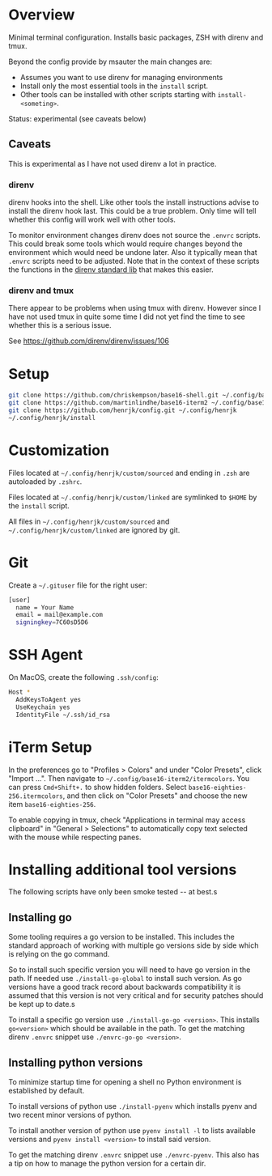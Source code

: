 # Overview

Minimal terminal configuration. Installs basic packages, ZSH with direnv and tmux.

Beyond the config provide by msauter the main changes are:

- Assumes you want to use direnv for managing environments
- Install only the most essential tools in the `install` script.
- Other tools can be installed with other scripts starting with
  `install-<someting>`. 

Status: experimental (see caveats below)

## Caveats

This is experimental as I have not used direnv a lot in practice.

### direnv

direnv hooks into the shell.
Like other tools the install instructions advise to install the direnv hook last.
This could be a true problem. Only time will tell whether this config will work
well with other tools.

To monitor environment changes direnv does not source the `.envrc` scripts.
This could break some tools which would require changes beyond the environment which would need be undone later. 
Also it typically mean that `.envrc` scripts need to be adjusted.
Note that in the context of these scripts the functions in the 
[direnv standard lib](https://github.com/direnv/direnv#the-stdlib) that makes this easier.

### direnv and tmux

There appear to be problems when using tmux with direnv.
However since I have not used tmux in quite some time I did not yet
find the time to see whether this is a serious issue.

See https://github.com/direnv/direnv/issues/106

# Setup

```sh
git clone https://github.com/chriskempson/base16-shell.git ~/.config/base16-shell
git clone https://github.com/martinlindhe/base16-iterm2 ~/.config/base16-iterm2
git clone https://github.com/henrjk/config.git ~/.config/henrjk
~/.config/henrjk/install
```

# Customization

Files located at `~/.config/henrjk/custom/sourced` and ending in `.zsh` are
autoloaded by `.zshrc`.

Files located at `~/.config/henrjk/custom/linked` are symlinked to `$HOME` by
the `ìnstall` script.

All files in `~/.config/henrjk/custom/sourced` and
`~/.config/henrjk/custom/linked` are ignored by git.

# Git

Create a `~/.gituser` file for the right user:

```sh
[user]
  name = Your Name
  email = mail@example.com
  signingkey=7C60sD5D6
```

# SSH Agent

On MacOS, create the following `.ssh/config`:

```sh
Host *
  AddKeysToAgent yes
  UseKeychain yes
  IdentityFile ~/.ssh/id_rsa
```

# iTerm Setup

In the preferences go to "Profiles > Colors" and under "Color Presets", click
"Import ...". Then navigate to `~/.config/base16-iterm2/itermcolors`. You can
press `Cmd+Shift+.` to show hidden folders. Select
`base16-eighties-256.itermcolors`, and then click on "Color Presets" and choose the
new item `base16-eighties-256`.

To enable copying in tmux, check "Applications in terminal may access
clipboard" in "General > Selections" to automatically copy text selected with
the mouse while respecting panes.

# Installing additional tool versions

The following scripts have only been smoke tested -- at best.s

## Installing go

Some tooling requires a go version to be installed. 
This includes the standard approach of working with multiple go versions side by side
which is relying on the go command.

So to install such specific version you will need to have go version in the path.
If needed use `./install-go-global` to install such version.
As go versions have a good track record about backwards compatibility it is 
assumed that this version is not very critical and for security patches should be
kept up to date.s

To install a specific go version use `./install-go-go <version>`.
This installs `go<version>` which should be available in the path.
To get the matching direnv `.envrc` snippet use  `./envrc-go-go <version>`.

## Installing python versions

To minimize startup time for opening a shell no Python environment
is established by default.

To install versions of python use `./install-pyenv` which installs
pyenv and two recent minor versions of python.

To install another version of python use
`pyenv install -l` to lists available versions and
`pyenv install <version>` to install said version.

To get the matching direnv `.envrc` snippet use `./envrc-pyenv`. 
This also has a tip on how to manage the python version for 
a certain dir.  
